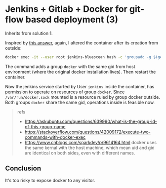 # Jenkins + Gitlab + Docker for git-flow based deployment (3)

Inherits from solution 1.

Inspired by [this answer](https://stackoverflow.com/a/59537295/3326749), again, I altered the container after its creation from outside:

```sh
docker exec -it --user root jenkins-blueocean bash -c 'groupadd -g $(getent group docker | cut -d: -f3) docker && usermod -aG docker jenkins'
```

The command adds a group `docker` with the same gid from host environment (where the original docker installation lives). Then restart the container.

Now the jenkins service started by User `jenkins` inside the container, has permission to operate on resources of group `docker`. Since `/var/run/docker.sock` mounted is a resource  ruled by group docker outside. Both groups `docker` share the same gid, operations inside is feasible now.

> refs
> - https://askubuntu.com/questions/639990/what-is-the-group-id-of-this-group-name
> - https://stackoverflow.com/questions/42009172/execute-two-commands-with-docker-exec
> - https://www.cnblogs.com/sparkdev/p/9614164.html docker uses the same kernal with the host machine, which mean uid and gid are identical on both sides, even with different names.

## Conclusion

It's too risky to expose docker to any visitor.

